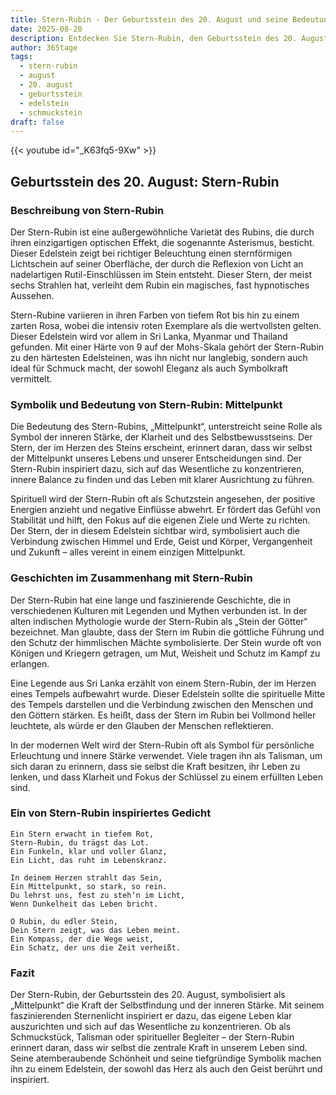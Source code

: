 ```yaml
---
title: Stern-Rubin - Der Geburtsstein des 20. August und seine Bedeutung
date: 2025-08-20
description: Entdecken Sie Stern-Rubin, den Geburtsstein des 20. August, der Mittelpunkt symbolisiert. Seine Symbolik und Geschichte werden Sie inspirieren.
author: 365tage
tags:
  - stern-rubin
  - august
  - 20. august
  - geburtsstein
  - edelstein
  - schmuckstein
draft: false
---
```


{{< youtube id="_K63fq5-9Xw" >}}

## Geburtsstein des 20. August: Stern-Rubin

### Beschreibung von Stern-Rubin

Der Stern-Rubin ist eine außergewöhnliche Varietät des Rubins, die durch ihren einzigartigen optischen Effekt, die sogenannte Asterismus, besticht. Dieser Edelstein zeigt bei richtiger Beleuchtung einen sternförmigen Lichtschein auf seiner Oberfläche, der durch die Reflexion von Licht an nadelartigen Rutil-Einschlüssen im Stein entsteht. Dieser Stern, der meist sechs Strahlen hat, verleiht dem Rubin ein magisches, fast hypnotisches Aussehen.

Stern-Rubine variieren in ihren Farben von tiefem Rot bis hin zu einem zarten Rosa, wobei die intensiv roten Exemplare als die wertvollsten gelten. Dieser Edelstein wird vor allem in Sri Lanka, Myanmar und Thailand gefunden. Mit einer Härte von 9 auf der Mohs-Skala gehört der Stern-Rubin zu den härtesten Edelsteinen, was ihn nicht nur langlebig, sondern auch ideal für Schmuck macht, der sowohl Eleganz als auch Symbolkraft vermittelt.

### Symbolik und Bedeutung von Stern-Rubin: Mittelpunkt

Die Bedeutung des Stern-Rubins, „Mittelpunkt“, unterstreicht seine Rolle als Symbol der inneren Stärke, der Klarheit und des Selbstbewusstseins. Der Stern, der im Herzen des Steins erscheint, erinnert daran, dass wir selbst der Mittelpunkt unseres Lebens und unserer Entscheidungen sind. Der Stern-Rubin inspiriert dazu, sich auf das Wesentliche zu konzentrieren, innere Balance zu finden und das Leben mit klarer Ausrichtung zu führen.

Spirituell wird der Stern-Rubin oft als Schutzstein angesehen, der positive Energien anzieht und negative Einflüsse abwehrt. Er fördert das Gefühl von Stabilität und hilft, den Fokus auf die eigenen Ziele und Werte zu richten. Der Stern, der in diesem Edelstein sichtbar wird, symbolisiert auch die Verbindung zwischen Himmel und Erde, Geist und Körper, Vergangenheit und Zukunft – alles vereint in einem einzigen Mittelpunkt.

### Geschichten im Zusammenhang mit Stern-Rubin

Der Stern-Rubin hat eine lange und faszinierende Geschichte, die in verschiedenen Kulturen mit Legenden und Mythen verbunden ist. In der alten indischen Mythologie wurde der Stern-Rubin als „Stein der Götter“ bezeichnet. Man glaubte, dass der Stern im Rubin die göttliche Führung und den Schutz der himmlischen Mächte symbolisierte. Der Stein wurde oft von Königen und Kriegern getragen, um Mut, Weisheit und Schutz im Kampf zu erlangen.

Eine Legende aus Sri Lanka erzählt von einem Stern-Rubin, der im Herzen eines Tempels aufbewahrt wurde. Dieser Edelstein sollte die spirituelle Mitte des Tempels darstellen und die Verbindung zwischen den Menschen und den Göttern stärken. Es heißt, dass der Stern im Rubin bei Vollmond heller leuchtete, als würde er den Glauben der Menschen reflektieren.

In der modernen Welt wird der Stern-Rubin oft als Symbol für persönliche Erleuchtung und innere Stärke verwendet. Viele tragen ihn als Talisman, um sich daran zu erinnern, dass sie selbst die Kraft besitzen, ihr Leben zu lenken, und dass Klarheit und Fokus der Schlüssel zu einem erfüllten Leben sind.

### Ein von Stern-Rubin inspiriertes Gedicht

```
Ein Stern erwacht in tiefem Rot,  
Stern-Rubin, du trägst das Lot.  
Ein Funkeln, klar und voller Glanz,  
Ein Licht, das ruht im Lebenskranz.  

In deinem Herzen strahlt das Sein,  
Ein Mittelpunkt, so stark, so rein.  
Du lehrst uns, fest zu steh‘n im Licht,  
Wenn Dunkelheit das Leben bricht.  

O Rubin, du edler Stein,  
Dein Stern zeigt, was das Leben meint.  
Ein Kompass, der die Wege weist,  
Ein Schatz, der uns die Zeit verheißt.  
```

### Fazit

Der Stern-Rubin, der Geburtsstein des 20. August, symbolisiert als „Mittelpunkt“ die Kraft der Selbstfindung und der inneren Stärke. Mit seinem faszinierenden Sternenlicht inspiriert er dazu, das eigene Leben klar auszurichten und sich auf das Wesentliche zu konzentrieren. Ob als Schmuckstück, Talisman oder spiritueller Begleiter – der Stern-Rubin erinnert daran, dass wir selbst die zentrale Kraft in unserem Leben sind. Seine atemberaubende Schönheit und seine tiefgründige Symbolik machen ihn zu einem Edelstein, der sowohl das Herz als auch den Geist berührt und inspiriert.